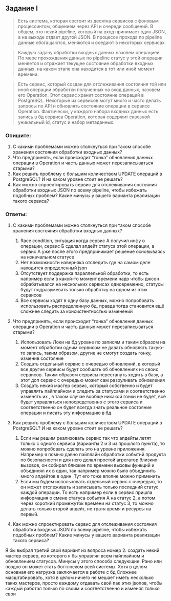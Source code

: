 ## Задание I

> Есть система, которая состоит из десятка сервисов с фоновым процессингом, общением через API и очереди сообщений. В общем, это некий pipeline, который на вход принимает один JSON, а на выходе отдает другой JSON. В процессе прохода по pipeline данные обогащаются, меняются и оседают в некоторых сервисах.
> 

> Каждую задачу обработки входных данных назовем операцией. По мере прохождения данных по pipeline статус у этой операции меняется и отражает текущее состояние обработки входных данных, на каком этапе она находится в тот или иной момент времени.
> 

> Есть сервис, который создан для отслеживания состояния той или иной операции обработки полученных на вход данных, назовем его Operation. Этот сервис хранит состояние операций в PostgreSQL. Некоторые из сервисов могут много и часто делать запросы по API и обновлять состояние операции в сервисе Operation. Фактически, у каждого набора входных данных есть запись в бд сервиса Operation, которая содержит сквозной уникальный id, статус и набор метаданных.
> 

### Опишите:

1. С какими проблемами можно столкнуться при таком способе хранения состояния обработки входных данных?
2. Что предпринять, если происходит “гонка” обновления данных операции в Operation и часть данных может перезаписываться старыми?
3. Как решить проблему с большим количеством UPDATE операций в PostgreSQL? И на каком уровне стоит ее решать?
4. Как можно спроектировать сервис для отслеживания состояния обработки входных JSON по всему pipeline, чтобы избежать подобных проблем? Какие минусы у вашего варианта реализации такого сервиса?

### Ответы:
1. С какими проблемами можно столкнуться при таком способе хранения состояния обработки входных данных?
   1. Race condition, ситуация когда сервис А получил инфу о операции, сервис Б сделал апдейт статуса этой операции, а сервис А уже после этого предпринимает решение основываясь на изначальном статусе
   2. Нет возможности наверняка отследить где на самом деле находится определенный json
   3. Отсутствует поддержка параллельной обработки, то есть например если в какой-то момент времени надо чтобы джсон обрабатывался на нескольких сервисах одновременно, статусы будут подразумевать только обработку на одном из этих сервисов
   4. Все сервисы ходят в одну базу данных, можно попробовать использовать распределенную бд, правда тогда становится ещё сложнее следить за консистентностью изменений

2. Что предпринять, если происходит “гонка” обновления данных операции в Operation и часть данных может перезаписываться старыми?

    1. Использовать Локи на бд уровне по записям и таким образом на момент обработки одним сервисом не давать обновлять такую-то запись, таким образом, другие не смогут создать гонку, изменив состояние
    2. Создать отдельный сервис с очередью обновлений, в который все другие сервисы будут сообщать об обновлениях из своих сервисов. Таким образом сервисы перестануть ходить в базу, а этот доп сервис с очередью может сам разруливать обновления
    3. Создать некий мастер сервис, который собственно и будет управлять пайплайном и следить за статусами и соответственно изменять их , в таком случае вообще никакой гонки не будет, всё будет управляться непосредственно с этого сервиса и соответственно он будет всегда знать реальное состояние операции и писать эту информацию в бд.
    
3. Как решить проблему с большим количеством UPDATE операций в PostgreSQL? И на каком уровне стоит ее решать?

    1. Если мы решим реализовать сервис так что апдейты летят только с одного сервиса (варианты 2 и 3 из прошлого пункта), то можно попробовать сделать это на уровне приложения. Например я помню давно пайплайн обработки событий продукта по безопасности и для него делал простой агрегатор близких вызовов, он собирал близкие по времени вызовы функций и объединял их в один, так например можно было объединить много апдейтов в один. Тут его тоже вполне можно применить
    2. Если мы будем использовать отдельный сервис с очередью, то он может отслеживать и записывать только последний статус каждой операции. То есть например если в сервис пришла информация о смене статуса события А на статус 2, а потом через короткий промежуток времени на статус 3, то можно делать только второй апдейт, не тратя время и ресурсы на первый.
    
4. Как можно спроектировать сервис для отслеживания состояния обработки входных JSON по всему pipeline, чтобы избежать подобных проблем? Какие минусы у вашего варианта реализации такого сервиса?

Я бы выбрал третий свой вариант из вопроса номер 2: создать некий мастер сервер, из которого я бы управлял всем пайплайном и обновлением статусов. Минусы у этого способа следующие:
Рано или поздно он может стать боттлнеком всей системы. Хотя в целом основная его нагрузка заключается в работе с бд
Сложнее масштабировать, хотя в целом ничего не мешает иметь несколько таких мастеров, просто каждому отдавать свой пак этих jsonов, чтобы каждый работал только по своим и соответственно и изменял только свои


